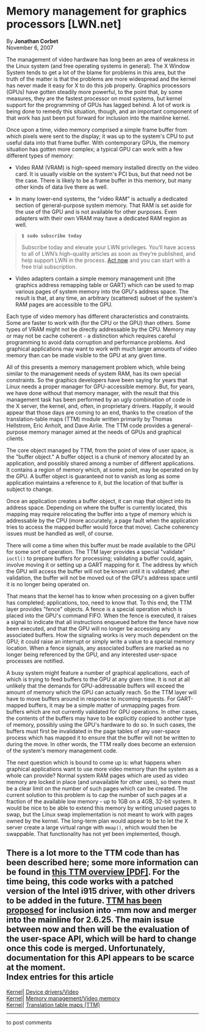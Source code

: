 # Memory management for graphics processors [LWN.net]

By **Jonathan Corbet**  
November 6, 2007 

The management of video hardware has long been an area of weakness in the Linux system (and free operating systems in general). The X Window System tends to get a lot of the blame for problems in this area, but the truth of the matter is that the problems are more widespread and the kernel has never made it easy for X to do this job properly. Graphics processors (GPUs) have gotten steadily more powerful, to the point that, by some measures, they are the fastest processor on most systems, but kernel support for the programming of GPUs has lagged behind. A lot of work is being done to remedy this situation, though, and an important component of that work has just been put forward for inclusion into the mainline kernel. 

Once upon a time, video memory comprised a simple frame buffer from which pixels were sent to the display; it was up to the system's CPU to put useful data into that frame buffer. With contemporary GPUs, the memory situation has gotten more complex; a typical GPU can work with a few different types of memory: 

  * Video RAM (VRAM) is high-speed memory installed directly on the video card. It is usually visible on the system's PCI bus, but that need not be the case. There is likely to be a frame buffer in this memory, but many other kinds of data live there as well. 

  * In many lower-end systems, the "video RAM" is actually a dedicated section of general-purpose system memory. That RAM is set aside for the use of the GPU and is not available for other purposes. Even adapters with their own VRAM may have a dedicated RAM region as well. 

> **`$ sudo subscribe today`**
> 
> Subscribe today and elevate your LWN privileges. You’ll have access to all of LWN’s high-quality articles as soon as they’re published, and help support LWN in the process. [Act now](https://lwn.net/Promo/nst-sudo/claim) and you can start with a free trial subscription. 

  * Video adapters contain a simple memory management unit (the graphics address remapping table or GART) which can be used to map various pages of system memory into the GPU's address space. The result is that, at any time, an arbitrary (scattered) subset of the system's RAM pages are accessible to the GPU. 




Each type of video memory has different characteristics and constraints. Some are faster to work with (for the CPU or the GPU) than others. Some types of VRAM might not be directly addressable by the CPU. Memory may or may not be cache coherent - a distinction which requires careful programming to avoid data corruption and performance problems. And graphical applications may want to work with much larger amounts of video memory than can be made visible to the GPU at any given time. 

All of this presents a memory management problem which, while being similar to the management needs of system RAM, has its own special constraints. So the graphics developers have been saying for years that Linux needs a proper manager for GPU-accessible memory. But, for years, we have done without that memory manager, with the result that this management task has been performed by an ugly combination of code in the X server, the kernel, and, often, in proprietary drivers. Happily, it would appear that those days are coming to an end, thanks to the creation of the translation-table maps (TTM) module written primarily by Thomas Hellstrom, Eric Anholt, and Dave Airlie. The TTM code provides a general-purpose memory manager aimed at the needs of GPUs and graphical clients. 

The core object managed by TTM, from the point of view of user space, is the "buffer object." A buffer object is a chunk of memory allocated by an application, and possibly shared among a number of different applications. It contains a region of memory which, at some point, may be operated on by the GPU. A buffer object is guaranteed not to vanish as long as some application maintains a reference to it, but the location of that buffer is subject to change. 

Once an application creates a buffer object, it can map that object into its address space. Depending on where the buffer is currently located, this mapping may require relocating the buffer into a type of memory which is addressable by the CPU (more accurately, a page fault when the application tries to access the mapped buffer would force that move). Cache coherency issues must be handled as well, of course. 

There will come a time when this buffer must be made available to the GPU for some sort of operation. The TTM layer provides a special "validate" `ioctl()` to prepare buffers for processing; validating a buffer could, again, involve moving it or setting up a GART mapping for it. The address by which the GPU will access the buffer will not be known until it is validated; after validation, the buffer will not be moved out of the GPU's address space until it is no longer being operated on. 

That means that the kernel has to know when processing on a given buffer has completed; applications, too, need to know that. To this end, the TTM layer provides "fence" objects. A fence is a special operation which is placed into the GPU's command FIFO. When the fence is executed, it raises a signal to indicate that all instructions enqueued before the fence have now been executed, and that the GPU will no longer be accessing any associated buffers. How the signaling works is very much dependent on the GPU; it could raise an interrupt or simply write a value to a special memory location. When a fence signals, any associated buffers are marked as no longer being referenced by the GPU, and any interested user-space processes are notified. 

A busy system might feature a number of graphical applications, each of which is trying to feed buffers to the GPU at any given time. It is not at all unlikely that the demands for GPU-addressable buffers will exceed the amount of memory which the GPU can actually reach. So the TTM layer will have to move buffers around in response to incoming requests. For GART-mapped buffers, it may be a simple matter of unmapping pages from buffers which are not currently validated for GPU operations. In other cases, the contents of the buffers may have to be explicitly copied to another type of memory, possibly using the GPU's hardware to do so. In such cases, the buffers must first be invalidated in the page tables of any user-space process which has mapped it to ensure that the buffer will not be written to during the move. In other words, the TTM really does become an extension of the system's memory management code. 

The next question which is bound to come up is: what happens when graphical applications want to use more video memory than the system as a whole can provide? Normal system RAM pages which are used as video memory are locked in place (and unavailable for other uses), so there must be a clear limit on the number of such pages which can be created. The current solution to this problem is to cap the number of such pages at a fraction of the available low memory \- up to 1GB on a 4GB, 32-bit system. It would be nice to be able to extend this memory by writing unused pages to swap, but the Linux swap implementation is not meant to work with pages owned by the kernel. The long-term plan would appear to be to let the X server create a large virtual range with `mmap()`, which would then be swappable. That functionality has not yet been implemented, though. 

There is a lot more to the TTM code than has been described here; some more information can be found in [this TTM overview [PDF]](http://www.tungstengraphics.com/mm.pdf). For the time being, this code works with a patched version of the Intel i915 driver, with other drivers to be added in the future. [TTM has been proposed](http://lwn.net/Articles/257230/) for inclusion into -mm now and merger into the mainline for 2.6.25. The main issue between now and then will be the evaluation of the user-space API, which will be hard to change once this code is merged. Unfortunately, documentation for this API appears to be scarce at the moment.  
Index entries for this article  
---  
[Kernel](/Kernel/Index)| [Device drivers/Video](/Kernel/Index#Device_drivers-Video)  
[Kernel](/Kernel/Index)| [Memory management/Video memory](/Kernel/Index#Memory_management-Video_memory)  
[Kernel](/Kernel/Index)| [Translation table maps (TTM)](/Kernel/Index#Translation_table_maps_TTM)  
  


* * *

to post comments 
